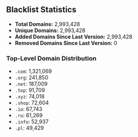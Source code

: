 ## Blacklist Statistics

- **Total Domains:** 2,993,428
- **Unique Domains:** 2,993,428
- **Added Domains Since Last Version:** 2,993,428
- **Removed Domains Since Last Version:** 0

### Top-Level Domain Distribution

-  `.com`: 1,321,069
-  `.org`: 241,850
-  `.net`: 187,009
-  `.top`: 91,709
-  `.xyz`: 74,018
-  `.shop`: 72,604
-  `.io`: 67,743
-  `.ru`: 61,269
-  `.info`: 52,937
-  `.pl`: 49,429
